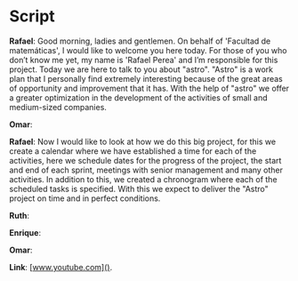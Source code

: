 # Script

**Rafael**: Good morning, ladies and gentlemen. On behalf of 'Facultad de matemáticas', I would like to welcome you here today. 
For those of you who don’t know me yet, my name is 'Rafael Perea' and I’m responsible for this project.
Today we are here to talk to you about "astro".
"Astro" is a work plan that I personally find extremely interesting because of the great areas of opportunity and improvement that it has.
With the help of "astro" we offer a greater optimization in the development of the activities of small and medium-sized companies.

**Omar**:

**Rafael**: Now I would like to look at how we do this big project, for this we create a calendar where we have established a time for each of the activities, 
here we schedule dates for the progress of the project, the start and end of each sprint, meetings with senior management and many other activities. 
In addition to this, we created a chronogram where each of the scheduled tasks is specified. With this we expect to deliver the "Astro" project on time and in perfect conditions.

**Ruth**:

**Enrique**:

**Omar**:

**Link**: [www.youtube.com]().
